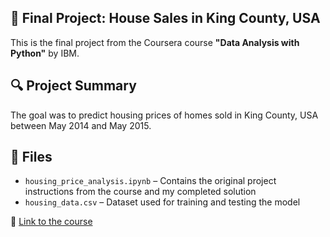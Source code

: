 ## 📝 Final Project: House Sales in King County, USA
This is the final project from the Coursera course **"Data Analysis with Python"** by IBM.

## 🔍 Project Summary
The goal was to predict housing prices of homes sold in King County, USA between May 2014 and May 2015.

## 📁 Files
- `housing_price_analysis.ipynb` – Contains the original project instructions from the course and my completed solution
- `housing_data.csv` – Dataset used for training and testing the model

🔗 [Link to the course](https://www.coursera.org/learn/data-analysis-with-python)
